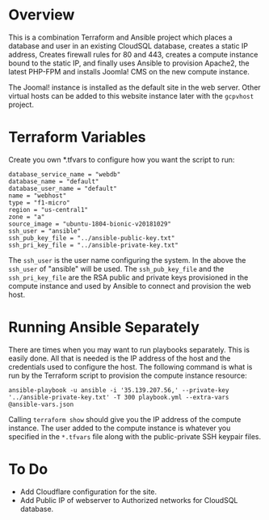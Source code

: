 # Overview
This is a combination Terraform and Ansible project which places a database and user in an existing CloudSQL database, creates a static IP address, Creates firewall rules for 80 and 443,  creates a compute instance bound to the static IP, and finally uses Ansible to provision Apache2, the latest PHP-FPM and installs Joomla! CMS on the new compute instance.

The Joomal! instance is installed as the default site in the web server. Other virtual hosts can be added to this website instance later with the `gcpvhost` project.

# Terraform Variables
Create you own *.tfvars to configure how you want the script to run:

    database_service_name = "webdb"
    database_name = "default"
    database_user_name = "default"
    name = "webhost"
    type = "f1-micro"
    region = "us-central1"
    zone = "a"
    source_image = "ubuntu-1804-bionic-v20181029"
    ssh_user = "ansible"
    ssh_pub_key_file = "../ansible-public-key.txt"
    ssh_pri_key_file = "../ansible-private-key.txt"

The `ssh_user` is the user name configuring the system. In the above the `ssh_user` of "ansible" will be used. The `ssh_pub_key_file` and the `ssh_pri_key_file` are the RSA public and private keys provisioned in the compute instance and used by Ansible to connect and provision the web host.

# Running Ansible Separately
There are times when you may want to run playbooks separately. This is easily done. All that is needed is the IP address of the host and the credentials used to configure the host. The following command is what is run by the Terraform script to provision the compute instance resource:

    ansible-playbook -u ansible -i '35.139.207.56,' --private-key '../ansible-private-key.txt' -T 300 playbook.yml --extra-vars @ansible-vars.json

Calling `terraform show` should give you the IP address of the compute instance. The user added to the compute instance is whatever you specified in the `*.tfvars` file along with the public-private SSH keypair files.

# To Do
* Add Cloudflare configuration for the site.
* Add Public IP of webserver to Authorized networks for CloudSQL database.
    
